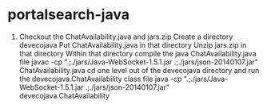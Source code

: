 # portalsearch-java
1. Checkout the ChatAvailability.java and jars.zip
    Create a directory devecojava
    Put ChatAvailability.java in that directory
    Unzip jars.zip in that directory
    Within that directory compile the java ChatAvailability.java file
    javac -cp ".;./jars/Java-WebSocket-1.5.1.jar .;./jars/json-20140107.jar" ChatAvailability.java
    cd one level out of the devecojava directory and run the devecojava.ChatAvailability class file
    java -cp ".;./jars/Java-WebSocket-1.5.1.jar .;./jars/json-20140107.jar" devecojava.ChatAvailability
